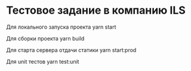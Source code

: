 # Тестовое задание в компанию ILS

Для локального запуска проекта
yarn start

Для сборки проекта
yarn build

Для старта сервера отдачи статики
yarn start:prod

Для unit тестов
yarn test:unit
